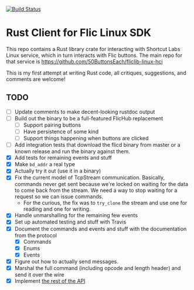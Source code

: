 [![Build Status](https://travis-ci.com/bcspragu/flic-linux-hci-rust-client.svg?branch=master)](https://travis-ci.com/bcspragu/flic-linux-hci-rust-client)

# Rust Client for Flic Linux SDK

This repo contains a Rust library crate for interacting with Shortcut Labs
Linux service, which in turn interacts with Flic buttons. The main repo for
that service is https://github.com/50ButtonsEach/fliclib-linux-hci

This is my first attempt at writing Rust code, all critiques, suggestions, and
comments are welcome!

## TODO

- [ ] Update comments to make decent-looking rustdoc output
- [ ] Build out the binary to be a full-featured FlicHub replacement
  - [ ] Support pairing buttons
  - [ ] Have persistence of some kind
  - [ ] Support things happening when buttons are clicked
- [ ] Add integration tests that download the flicd binary from master or a
      known release and run the binary against them.
- [x] Add tests for remaining events and stuff
- [x] Make `bd_addr` a real type
- [x] Actually try it out (use it in a binary)
- [x] Fix the current model of TcpStream communication. Basically, commands
  never get sent because we're locked on waiting for the data to come back from
  the stream. We need a way to stop waiting for a request so we can issue
  commands.
  - For the curious, the fix was to `try_clone` the stream and use one for
    reading and one for writing.
- [x] Handle unmarshalling for the remaining few events
- [x] Set up automated testing and stuff with Travis
- [x] Document the commands and events and stuff with the documentation from the protocol
  - [x] Commands
  - [x] Enums
  - [x] Events
- [x] Figure out how to actually send messages.
- [x] Marshal the full command (including opcode and length header) and send it over the wire
- [x] Implement [the rest of the API](https://github.com/50ButtonsEach/fliclib-linux-hci/blob/master/ProtocolDocumentation.md)
